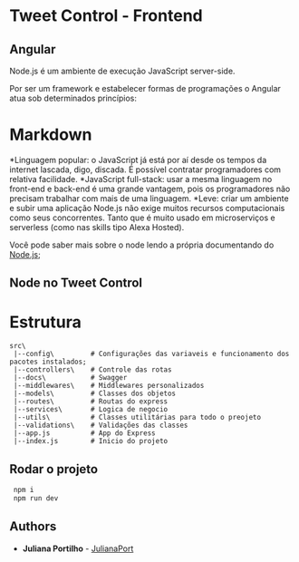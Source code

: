 # Tweet Control - Frontend 

## Angular 

Node.js é um ambiente de execução JavaScript server-side.

Por ser um framework e estabelecer formas de programações o Angular atua sob determinados princípios:  

# Markdown

*Linguagem popular: o JavaScript já está por aí desde os tempos da internet lascada, digo, discada. É possível contratar programadores com relativa facilidade.
*JavaScript full-stack: usar a mesma linguagem no front-end e back-end é uma grande vantagem, pois os programadores não precisam trabalhar com mais de uma linguagem.
*Leve: criar um ambiente e subir uma aplicação Node.js não exige muitos recursos computacionais como seus concorrentes. Tanto que é muito usado em microserviços e serverless (como nas skills tipo Alexa Hosted).

Você pode saber mais sobre o node lendo a própria documentando do [Node.js](https://nodejs.dev/learn);

## Node no Tweet Control

# Estrutura

```console
src\
 |--config\         # Configurações das variaveis e funcionamento dos pacotes instalados;
 |--controllers\    # Controle das rotas
 |--docs\           # Swagger 
 |--middlewares\    # Middlewares personalizados
 |--models\         # Classes dos objetos
 |--routes\         # Routas do express
 |--services\       # Logica de negocio
 |--utils\          # Classes utilitárias para todo o preojeto
 |--validations\    # Validações das classes
 |--app.js          # App do Express
 |--index.js        # Inicio do projeto
```
## Rodar o projeto

```bash
 npm i 
 npm run dev
```

## Authors

- **Juliana Portilho** - [JulianaPort](https://github.com/JulianaPort)
